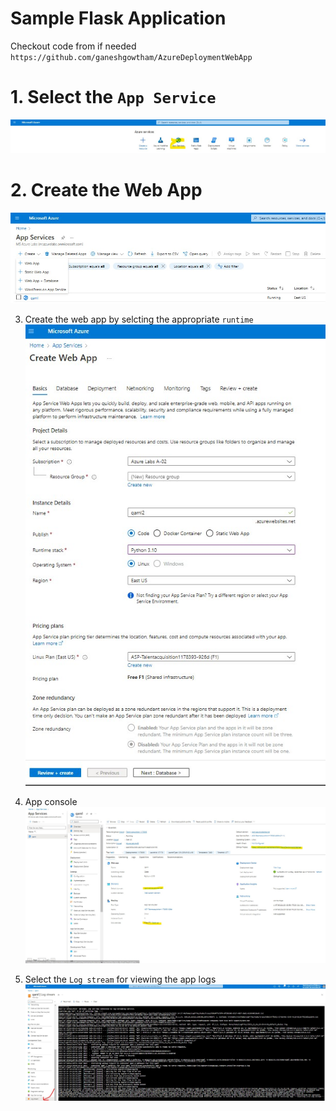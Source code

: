 # Sample Flask Application
Checkout code from if needed `https://github.com/ganeshgowtham/AzureDeploymentWebApp`

# 1. Select the `App Service`
![Alt text](1.jpg "a title")

# 2. Create the Web App 
![Alt text](2.jpg "a title")

3. Create the web app by selcting  the appropriate `runtime`
![Alt text](3.jpg "a title")

4. App console
![Alt text](4.jpg "a title")

5. Select the `Log stream` for viewing the app logs
![Alt text](5.jpg "a title")
